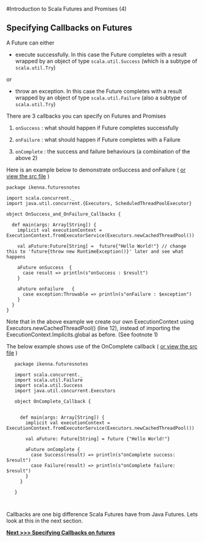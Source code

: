 
#Introduction to Scala Futures and Promises (4)

## Specifying Callbacks on Futures

A Future can either

* execute successfully. In this case the Future completes with a result wrapped by an object of type `scala.util.Success` (which is a subtype of `scala.util.Try`)

or

* throw an exception.  In this case the Future completes with a result wrapped by an object of type `scala.util.Failure` (also a subtype of `scala.util.Try`)


There are 3 callbacks you can specify on Futures and Promises

1. `onSuccess` : what should happen if Future completes successfully

2. `onFailure` : what should happen if Future completes with a Failure

3. `onComplete` : the success and failure behaviours (a combination of the above 2)

Here is an example below to demonstrate onSuccess and onFailure ( [or view the src file](https://github.com/ikenna/scalafutures/blob/master/main/test/ikenna/futuresnotes/OnSuccess_and_OnFailure_Callbacks.scala) )

```
package ikenna.futuresnotes

import scala.concurrent._
import java.util.concurrent.{Executors, ScheduledThreadPoolExecutor}

object OnSuccess_and_OnFailure_Callbacks {

  def main(args: Array[String]) {
    implicit val executionContext = ExecutionContext.fromExecutorService(Executors.newCachedThreadPool())

    val aFuture:Future[String] =  future{"Hello World!"} // change this to 'future{throw new RuntimeException()}' later and see what happens

    aFuture onSuccess  {
      case result => println(s"onSuccess : $result")
    }

    aFuture onFailure   {
      case exception:Throwable => println(s"onFailure : $exception")
    }
  }
}

```

Note that in the above example we create our own ExecutionContext using Executors.newCachedThreadPool() (line 12),  instead of importing the ExecutionContext.Implicits.global as before. (See footnote 1)

The below example shows use of the OnComplete callback ( [or view the src file](https://github.com/ikenna/scalafutures/blob/master/main/test/ikenna/futuresnotes/OnComplete_Callback.scala) )
```
   package ikenna.futuresnotes

   import scala.concurrent._
   import scala.util.Failure
   import scala.util.Success
   import java.util.concurrent.Executors

   object OnComplete_Callback {


     def main(args: Array[String]) {
       implicit val executionContext = ExecutionContext.fromExecutorService(Executors.newCachedThreadPool())

       val aFuture: Future[String] = future {"Hello World!"}

       aFuture onComplete {
         case Success(result) => println(s"onComplete success: $result")
         case Failure(result) => println(s"onComplete failure: $result")
       }
     }

   }



```

Callbacks are one big difference Scala Futures have from Java Futures. Lets look at this in the next section.

**[Next >>> Specifying Callbacks on futures](https://github.com/ikenna/scalafutures/blob/master/docs/4_Callbacks_on_futures.md)**



